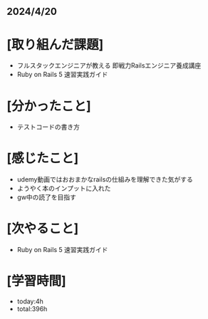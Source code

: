 ## 2024/4/20

# [取り組んだ課題]
- フルスタックエンジニアが教える 即戦力Railsエンジニア養成講座  
- Ruby on Rails 5 速習実践ガイド
# [分かったこと]
- テストコードの書き方
# [感じたこと]  
- udemy動画ではおおまかなrailsの仕組みを理解できた気がする  
- ようやく本のインプットに入れた  
- gw中の読了を目指す
# [次やること]
- Ruby on Rails 5 速習実践ガイド
# [学習時間]
- today:4h 
- total:396h